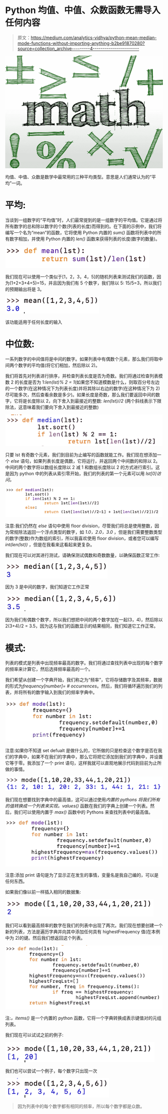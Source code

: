 # Python 均值、中值、众数函数无需导入任何内容

> 原文：<https://medium.com/analytics-vidhya/python-mean-median-mode-functions-without-importing-anything-b2be91870280?source=collection_archive---------4----------------------->

![](img/64e2bcf854610311fe8c6be37bd3fb6a.png)

均值、中值、众数是数学中最常用的三种平均类型。意思是人们通常认为的“平均”一词。

# 平均:

当谈到一组数字的“平均值”时，人们最常提到的是一组数字的平均值。它是通过将所有数字的总和除以数字的个数(列表的长度)而得到的。在下面的示例中，我们将编写一个名为“mean”的函数，它将使用 Python 内置的 *sum()* 函数将列表中的所有数字相加，并使用 Python 内置的 *len()* 函数来获得列表的长度(数字的数量)。

![](img/82bb5143ee7c568b1a54aa19c08e1ef2.png)

我们现在可以使用一个类似于[1，2，3，4，5]的随机列表来测试我们的函数，因为(1+2+3+4+5)=15，并且因为我们有 5 个数字，我们除以 5: 15/5=3，所以我们的预期输出将是 3。

![](img/c2ae7e31d21cb170680e77493b3cdf85.png)

该功能适用于任何长度的输入

# 中位数:

一系列数字的中间值将是中间的数字。如果列表中有偶数个元素，那么我们将取中间两个数字的平均值(将它们相加，然后除以 2)。

我们将首先对列表进行排序，并检查列表长度是否为奇数。我们将通过检查列表模数 2 的长度是否为 1:*len(lst)% 2 = 1*(如果您不知道模数是什么，则取百分号左边的一个数字(在这种情况下为列表长度)并将其除以右边的数字(在这种情况下为 2)尽可能多次，然后查看余数是多少)。如果长度是奇数，那么我们要返回中间的数字，它将是长度除以 2，向下舍入到最接近的整数: *len(lst)//2* (两个斜线表示下限除法，这意味着我们要向下舍入到最接近的整数)

![](img/89815934775060f066162c336d858c47.png)

只要 lst 有奇数个元素，我们到目前为止编写的函数就能工作。我们现在想添加一个 *else* 语句，如果列表长度是偶数，它将运行，并返回两个中间数的和除以 2。中间的两个数字将以数组长度除以 2 减 1 和数组长度除以 2 的方式进行索引。这是因为 python 中的列表从索引零开始，我们的列表的第一个元素可以用 *lst[0]访问。*

![](img/be58eac4d8ac72eeb543baba80ccd0cc.png)

注意:我们仍然在 *else* 语句中使用 floor division，尽管我们将总是使用整数，因为常规除法返回一个浮点类型的数字，如 *1.0，2.0，3.0* ，但是我们需要整数类型的数字(整数)作为数组的索引，所以我喜欢使用 floor division，或者您可以编写 *int(len(lst))* ，但是在我看来这看起来更复杂。

我们现在可以对其进行测试，请确保测试偶数和奇数数量，以确保函数正常工作:

![](img/96148895cc8d0955147640fd362b2f31.png)

因为 3 是中间的数字，我们知道它工作正常

![](img/e177d241913e55e95596a6472766a6a7.png)

因为我们有偶数个数字，所以我们想把中间的两个数字加在一起(3，4)，然后除以 2(3+4)/2 = 3.5，因为这与我们的函数显示的结果相同，我们知道它工作正常。

# 模式:

列表的模式是列表中出现频率最高的数字。我们将通过查找列表中出现的每个数字的频率来计算它，然后选择频率最高的一个。

我们希望从创建一个字典开始，我们称之为“频率”，它将存储数字及其频率，数据的形式为*frequency[number]= # occurrences*。然后，我们将循环遍历我们的列表，并将所有的数字输入到我们的频率字典中。

![](img/072c899f9a206706366a6a9507863359.png)

注意:如果你不知道 set defualt 是做什么的，它所做的只是检查这个数字是否在我们的字典中，如果不在我们的字典中，那么它将把它添加到我们的字典中，并设置它等于零。我添加了一个 print 语句，这样我就可以直观地展示代码到目前为止所做的事情。

![](img/2cc1f07820db5b97c8294d55f9281cb3.png)

我们现在想要找到字典中的最高值，这可以通过使用*内置的 pythons 将我们所有的值转换成一个列表来实现。values()* 函数在我们的字典上创建一个列表。然后，我们可以使用内置于 *max()* 函数中的 Pythons 来查找列表中的最高值。

![](img/bf319964e8fe5f3c2380bc04f8506bcb.png)

注意:添加 print 语句是为了显示正在发生的事情，变量名是我自己编的，可以是任何东西。

如果我们像以前一样插入相同的数据集:

![](img/0a2b29dc59286c5c66e3a7f18cb53855.png)

我们可以看到最高频率的数字在我们的列表中出现了两次。我们现在想要创建一个新的列表，方法是遍历字典并向其中添加任何具有 highestFrequency 值(在本例中为 2)的键。然后我们想返回这个列表。

![](img/7f4af871cf7bab85c56ec269d7af3a38.png)

注:*。items()* 是一个内置的 python 函数，它将一个字典转换成表示键值对的元组列表。

我们现在可以试试之前的例子:

![](img/e4ef39efb170709fc58167e0798cdbcb.png)

我们也可以尝试一个例子，每个数字只出现一次

![](img/b2f051e20322f61bf1f6be4d9a4869ee.png)

> 因为列表中的每个数字都有相同的频率，所以每个数字都是众数。